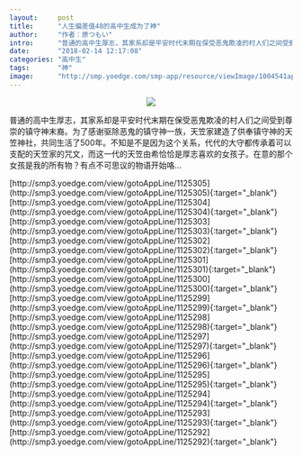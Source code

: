 ```yaml
---
layout:     post
title:      "人生偏差值48的高中生成为了神"
author:     "作者：原つもい"
intro:      "普通的高中生厚志，其家系却是平安时代末期在保受恶鬼欺凌的村人们之间受到尊崇的镇守神末裔。为了感谢驱除恶鬼的镇守神一族，天笠家建造了供奉镇守神的天笠神社，共同生活了500年。不知是不是因为这个关系，代代的大守都传承着可以支配的天笠家的咒文，而这一代的天笠由希恰恰是厚志喜欢的女孩子。在意的那个女孩是我的所有物？有点不可思议的物语开始咯..."
date:       "2018-02-14 12:17:08"
categories: "高中生"
tags:       "神"
image:      "http://smp.yoedge.com/smp-app/resource/viewImage/1004541appline.png"
---
```

<div style="text-align: center">
<p><img src="http://smp.yoedge.com/smp-app/resource/viewImage/1004541appline.png"/></p>
</div>
<p class="post-meta">
<span>普通的高中生厚志，其家系却是平安时代末期在保受恶鬼欺凌的村人们之间受到尊崇的镇守神末裔。为了感谢驱除恶鬼的镇守神一族，天笠家建造了供奉镇守神的天笠神社，共同生活了500年。不知是不是因为这个关系，代代的大守都传承着可以支配的天笠家的咒文，而这一代的天笠由希恰恰是厚志喜欢的女孩子。在意的那个女孩是我的所有物？有点不可思议的物语开始咯...</span>
</p>
[http://smp3.yoedge.com/view/gotoAppLine/1125305](http://smp3.yoedge.com/view/gotoAppLine/1125305){:target="_blank"}
[http://smp3.yoedge.com/view/gotoAppLine/1125304](http://smp3.yoedge.com/view/gotoAppLine/1125304){:target="_blank"}
[http://smp3.yoedge.com/view/gotoAppLine/1125303](http://smp3.yoedge.com/view/gotoAppLine/1125303){:target="_blank"}
[http://smp3.yoedge.com/view/gotoAppLine/1125302](http://smp3.yoedge.com/view/gotoAppLine/1125302){:target="_blank"}
[http://smp3.yoedge.com/view/gotoAppLine/1125301](http://smp3.yoedge.com/view/gotoAppLine/1125301){:target="_blank"}
[http://smp3.yoedge.com/view/gotoAppLine/1125300](http://smp3.yoedge.com/view/gotoAppLine/1125300){:target="_blank"}
[http://smp3.yoedge.com/view/gotoAppLine/1125299](http://smp3.yoedge.com/view/gotoAppLine/1125299){:target="_blank"}
[http://smp3.yoedge.com/view/gotoAppLine/1125298](http://smp3.yoedge.com/view/gotoAppLine/1125298){:target="_blank"}
[http://smp3.yoedge.com/view/gotoAppLine/1125297](http://smp3.yoedge.com/view/gotoAppLine/1125297){:target="_blank"}
[http://smp3.yoedge.com/view/gotoAppLine/1125296](http://smp3.yoedge.com/view/gotoAppLine/1125296){:target="_blank"}
[http://smp3.yoedge.com/view/gotoAppLine/1125295](http://smp3.yoedge.com/view/gotoAppLine/1125295){:target="_blank"}
[http://smp3.yoedge.com/view/gotoAppLine/1125294](http://smp3.yoedge.com/view/gotoAppLine/1125294){:target="_blank"}
[http://smp3.yoedge.com/view/gotoAppLine/1125293](http://smp3.yoedge.com/view/gotoAppLine/1125293){:target="_blank"}
[http://smp3.yoedge.com/view/gotoAppLine/1125292](http://smp3.yoedge.com/view/gotoAppLine/1125292){:target="_blank"}


